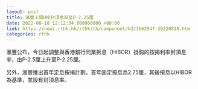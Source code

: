 ```yaml
---
layout: post
title: 滙豐上調H按封頂息率至P-2.25厘
date: 2022-08-18 12:12:34.000000000 +08:00
link: https://news.rthk.hk/rthk/ch/component/k2/1662947-20220818.htm
categories: rthk
---
```


滙豐公布，今日起調整與香港銀行同業拆息（HIBOR）掛鈎的按揭利率封頂息率，由P-2.5厘上升至P-2.25厘。

另外，滙豐推出首年定息按揭計劃，首年固定按息為2.75厘，其後按息以HIBOR為基準，並設有封頂息率。
